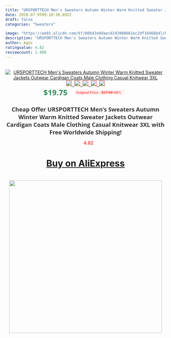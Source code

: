 ```yaml
---
title: "URSPORTTECH Men's Sweaters Autumn Winter Warm Knitted Sweater Jackets Outwear Cardigan Coats Male Clothing Casual Knitwear 3XL"
date: 2020-07-9T09:10:36.892Z
draft: false
categories: "Sweaters"

image: "https://ae01.alicdn.com/kf/H8b43e9daecd243908661ec2df18468b4l/URSPORTTECH-Men-s-Sweaters-Autumn-Winter-Warm-Knitted-Sweater-Jackets-Outwear-Cardigan-Coats-Male-Clothing-Casual.jpg"
description: "URSPORTTECH Men's Sweaters Autumn Winter Warm Knitted Sweater Jackets Outwear Cardigan Coats Male Clothing Casual Knitwear 3XL"
author: Agus
ratingvalue: 4.82
reviewcount: 1.888
---
```

<br>
<div style="text-align: center;">
<a href="https://s.click.aliexpress.com/e/_ACLT0h" target="_blank" rel="nofollow noopener noreferrer"><img alt="URSPORTTECH Men's Sweaters Autumn Winter Warm Knitted Sweater Jackets Outwear Cardigan Coats Male Clothing Casual Knitwear 3XL" class="magnifier-image" src="https://ae01.alicdn.com/kf/H8b43e9daecd243908661ec2df18468b4l/URSPORTTECH-Men-s-Sweaters-Autumn-Winter-Warm-Knitted-Sweater-Jackets-Outwear-Cardigan-Coats-Male-Clothing-Casual.jpg_640x640.jpg">
<br>
<img style="border:1px solid salmon" src="https://ae01.alicdn.com/kf/H8b43e9daecd243908661ec2df18468b4l/URSPORTTECH-Men-s-Sweaters-Autumn-Winter-Warm-Knitted-Sweater-Jackets-Outwear-Cardigan-Coats-Male-Clothing-Casual.jpg_120x120.jpg">&nbsp;&nbsp;<img style="border:1px solid salmon" src="https://ae01.alicdn.com/kf/H573e4d935e604cd495eff1fbe024e7089/URSPORTTECH-Men-s-Sweaters-Autumn-Winter-Warm-Knitted-Sweater-Jackets-Outwear-Cardigan-Coats-Male-Clothing-Casual.jpg_120x120.jpg">&nbsp;&nbsp;<img style="border:1px solid salmon" src="https://ae01.alicdn.com/kf/H45be0f4305ed4718b5e67e18da1ac366e/URSPORTTECH-Men-s-Sweaters-Autumn-Winter-Warm-Knitted-Sweater-Jackets-Outwear-Cardigan-Coats-Male-Clothing-Casual.jpg_120x120.jpg">&nbsp;&nbsp;<img style="border:1px solid salmon" src="https://ae01.alicdn.com/kf/H8b8b0bfbb42d4c3db46b64d8ab516660n/URSPORTTECH-Men-s-Sweaters-Autumn-Winter-Warm-Knitted-Sweater-Jackets-Outwear-Cardigan-Coats-Male-Clothing-Casual.jpg_120x120.jpg">&nbsp;&nbsp;<img style="border:1px solid salmon" src="https://ae01.alicdn.com/kf/H500b3844ac87417ab11c2d14e49c5f03d/URSPORTTECH-Men-s-Sweaters-Autumn-Winter-Warm-Knitted-Sweater-Jackets-Outwear-Cardigan-Coats-Male-Clothing-Casual.jpg_120x120.jpg"></a></div><br0>
<div style="text-align: center;"><span style="background-color: white; border: 0px; box-sizing: border-box; color: seagreen; display: inline-block; font-family: &quot;open sans&quot; , &quot;arial&quot; , &quot;helvetica&quot; , sans-serif , &quot;heiti&quot;; font-size: 24px; font-stretch: inherit; font-weight: 700; line-height: inherit; margin: 0px 10px 0px 0px; padding: 0px; vertical-align: middle;">$19.75 </span>
<span style="background: rgb(255 , 241 , 241); border-radius: 3px; border: 0px; box-sizing: border-box; color: #ff4747; display: inline-block; font-family: inherit; font-size: 12px; font-stretch: inherit; font-style: inherit; font-variant: inherit; font-weight: 600; line-height: inherit; margin: 0px; padding: 2px 5px; transform: scale(0.9); vertical-align: middle;">Original Price : <b style="text-decoration: line-through;">$37.98 </b> 48%&nbsp;&nbsp;</span></div>
<h1 style="color: #333333; display: inline-block; font-family: &quot;open sans&quot; , &quot;arial&quot; , &quot;helvetica&quot; , sans-serif , &quot;heiti&quot;; font-size: 18px; font-stretch: inherit; font-weight: 700; text-align: center;">Cheap Offer URSPORTTECH Men's Sweaters Autumn Winter Warm Knitted Sweater Jackets Outwear Cardigan Coats Male Clothing Casual Knitwear 3XL with Free Worldwide Shipping!</h1>
<div style="color: #ff4747; text-align: center;">
<img src="https://4.bp.blogspot.com/-M0ZcTcb-5uY/XleCXlxnR4I/AAAAAAAAAEc/OrjgMkXV1oMQFaCRZj5HQwOCBcu3w1FegCPcBGAYYCw/s1600/star.png" style="height: 15px;">&nbsp;<b>4.82</b></div>
<div class="button_cont" align="center"><a class="buynow_a" href="https://s.click.aliexpress.com/e/_ACLT0h" target="_blank" rel="nofollow noopener noreferrer"><H1>Buy on AliExpress</H1></a></div><br>
<div class="separator" style="clear: both; text-align: center;">
<img src="https://lh3.googleusercontent.com/-pTy5HemUv9M/XlePHvY0dAI/AAAAAAAAAE4/0nX5iRUoIWY8eMW9Dpxeirr157OZliDIgCLcBGAsYHQ/s1600/badge.gif" width="480">
</div>
